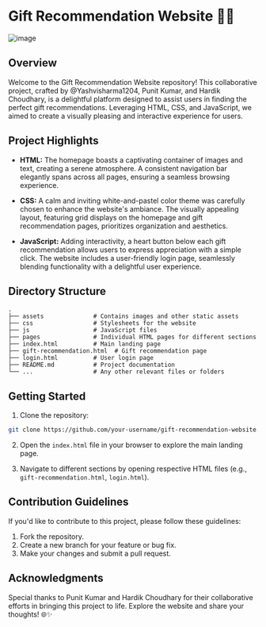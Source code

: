 # Gift Recommendation Website 🎁✨
![image](https://github.com/yashvisharma1204/Gift_Reccomendation_site/assets/137611141/17af915b-ea4b-4d70-87a9-c3a52770c29b)

## Overview

Welcome to the Gift Recommendation Website repository! This collaborative project, crafted by @Yashvisharma1204, Punit Kumar, and Hardik Choudhary, is a delightful platform designed to assist users in finding the perfect gift recommendations. Leveraging HTML, CSS, and JavaScript, we aimed to create a visually pleasing and interactive experience for users.

## Project Highlights

- **HTML:** The homepage boasts a captivating container of images and text, creating a serene atmosphere. A consistent navigation bar elegantly spans across all pages, ensuring a seamless browsing experience.

- **CSS:** A calm and inviting white-and-pastel color theme was carefully chosen to enhance the website's ambiance. The visually appealing layout, featuring grid displays on the homepage and gift recommendation pages, prioritizes organization and aesthetics.

- **JavaScript:** Adding interactivity, a heart button below each gift recommendation allows users to express appreciation with a simple click. The website includes a user-friendly login page, seamlessly blending functionality with a delightful user experience.

## Directory Structure

```plaintext
.
├── assets              # Contains images and other static assets
├── css                 # Stylesheets for the website
├── js                  # JavaScript files
├── pages               # Individual HTML pages for different sections
├── index.html          # Main landing page
├── gift-recommendation.html  # Gift recommendation page
├── login.html          # User login page
├── README.md           # Project documentation
└── ...                 # Any other relevant files or folders
```

## Getting Started

1. Clone the repository:

```bash
git clone https://github.com/your-username/gift-recommendation-website.git
```

2. Open the `index.html` file in your browser to explore the main landing page.

3. Navigate to different sections by opening respective HTML files (e.g., `gift-recommendation.html`, `login.html`).

## Contribution Guidelines

If you'd like to contribute to this project, please follow these guidelines:

1. Fork the repository.
2. Create a new branch for your feature or bug fix.
3. Make your changes and submit a pull request.

## Acknowledgments

Special thanks to Punit Kumar and Hardik Choudhary for their collaborative efforts in bringing this project to life. Explore the website and share your thoughts! 🌐✨
